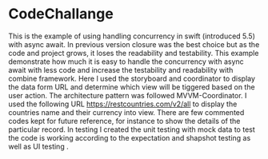 # CodeChallange
This is the example of using handling concurrency in swift (introduced 5.5) with async await. In previous version closure was the best choice but as the code and project grows, it loses the readability and testability.  This example demonstrate how much it is easy to handle the concurrency with async await with less code and increase the testability and readability with combine framework. Here I used the storyboard and coordinator to display the data form URL and determine which view will be tiggered based on the user action. The architecture pattern was followed MVVM-Coordinator. I used the following URL https://restcountries.com/v2/all to display the countries name and their currency into view. There are few commented codes kept for future reference, for instance to show the details of the particular record. In testing I created the unit testing with mock data to test the code is working according to the expectation and shapshot testing  as well as UI testing .
